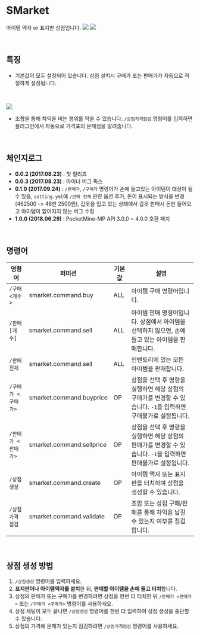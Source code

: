 # SMarket
아이템 액자 or 표지판 상점입니다.
![](https://i.imgur.com/F8dgzeg.png)
![](https://i.imgur.com/gMLdwdD.png)

<br>

## 특징
* 기본값이 모두 설정되어 있습니다.
상점 설치시 구매가 또는 판매가가 자동으로 적절하게 설정됩니다.

<br>

![](https://i.imgur.com/KDbx1wH.png)
* 조합을 통해 차익을 버는 행위를 막을 수 있습니다.
`/상점가격점검` 명령어를 입력하면 플러그인에서 자동으로 가격표의 문제점을 알려줍니다.

<br>

## 체인지로그
* **0.0.2 (2017.08.23)** : 첫 릴리즈
* **0.0.3 (2017.08.23)** : 마이너 버그 픽스
* **0.1.0 (2017.09.24)** : `/판매가`, `/구매가` 명령어가 손에 들고있는 아이템이 대상이 될 수 있음, `setting.yml`에 `/판매 전체` 관련 옵션 추가, 돈이 표시되는 방식을 변경(462500 -> 46만 2500원), 갑옷을 입고 있는 상태에서 갑옷 판매시 돈만 들어오고 아이템이 없어지지 않는 버그 수정
* **1.0.0 (2018.06.29)** : PocketMine-MP API 3.0.0 ~ 4.0.0 호환 패치

<br>

## 명령어
|명령어|퍼미션|기본값|설명|
|-|-|-|-|
|`/구매 <개수>`|smarket.command.buy|ALL|아이템 구매 명령어입니다.|
|`/판매 [개수]`|smarket.command.sell|ALL|아이템 판매 명령어입니다. 상점에서 아이템을 선택하지 않으면, 손에 들고 있는 아이템을 판매합니다.|
|`/판매 전체`|smarket.command.sell|ALL|인벤토리에 있는 모든 아이템을 판매합니다.|
|`/구매가 <구매가>`|smarket.command.buyprice|OP|상점을 선택 후 명령을 실행하면 해당 상점의 구매가를 변경할 수 있습니다. `-1`을 입력하면 구매불가로 설정됩니다.|
|`/판매가 <판매가>`|smarket.command.sellprice|OP|상점을 선택 후 명령을 실행하면 해당 상점의 판매가를 변경할 수 있습니다. `-1`을 입력하면 판매불가로 설정됩니다.|
|`/상점생성`|smarket.command.create|OP|아이템 액자 또는 표지판을 터치하여 상점을 생성할 수 있습니다.|
|`/상점가격점검`|smarket.command.validate|OP|조합 또는 상점 구매/판매를 통해 차익을 남길 수 있는지 여부를 점검합니다.|

<br>

## 상점 생성 방법
1. `/상점생성` 명령어를 입력하세요.
2. **표지판이나 아이템액자를 설치**한 뒤, **판매할 아이템을 손에 들고 터치**합니다.
3. 상점의 판매가 또는 구매가를 변경하려면 상점을 한번 더 터치한 뒤 `/판매가 <판매가>` 또는 `/구매가 <구매가>` 명령어를 사용하세요.
4. 상점 세팅이 모두 끝나면 `/상점생성` 명령어를 한번 더 입력하여 상점 생성을 중단할 수 있습니다.
5. 상점의 가격에 문제가 있는지 점검하려면 `/상점가격점검` 명령어를 사용하세요.
